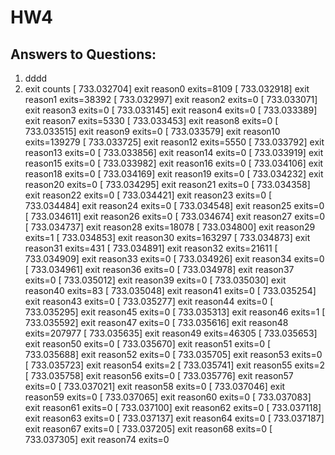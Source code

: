 # HW4
## Answers to Questions:
1. dddd
2. exit counts
[  733.032704] exit reason0 exits=8109
[  733.032918] exit reason1 exits=38392
[  733.032997] exit reason2 exits=0
[  733.033071] exit reason3 exits=0
[  733.033145] exit reason4 exits=0
[  733.033389] exit reason7 exits=5330
[  733.033453] exit reason8 exits=0
[  733.033515] exit reason9 exits=0
[  733.033579] exit reason10 exits=139279
[  733.033725] exit reason12 exits=5550
[  733.033792] exit reason13 exits=0
[  733.033856] exit reason14 exits=0
[  733.033919] exit reason15 exits=0
[  733.033982] exit reason16 exits=0
[  733.034106] exit reason18 exits=0
[  733.034169] exit reason19 exits=0
[  733.034232] exit reason20 exits=0
[  733.034295] exit reason21 exits=0
[  733.034358] exit reason22 exits=0
[  733.034421] exit reason23 exits=0
[  733.034484] exit reason24 exits=0
[  733.034548] exit reason25 exits=0
[  733.034611] exit reason26 exits=0
[  733.034674] exit reason27 exits=0
[  733.034737] exit reason28 exits=18078
[  733.034800] exit reason29 exits=1
[  733.034853] exit reason30 exits=163297
[  733.034873] exit reason31 exits=431
[  733.034891] exit reason32 exits=21611
[  733.034909] exit reason33 exits=0
[  733.034926] exit reason34 exits=0
[  733.034961] exit reason36 exits=0
[  733.034978] exit reason37 exits=0
[  733.035012] exit reason39 exits=0
[  733.035030] exit reason40 exits=83
[  733.035048] exit reason41 exits=0
[  733.035254] exit reason43 exits=0
[  733.035277] exit reason44 exits=0
[  733.035295] exit reason45 exits=0
[  733.035313] exit reason46 exits=1
[  733.035592] exit reason47 exits=0
[  733.035616] exit reason48 exits=207977
[  733.035635] exit reason49 exits=46305
[  733.035653] exit reason50 exits=0
[  733.035670] exit reason51 exits=0
[  733.035688] exit reason52 exits=0
[  733.035705] exit reason53 exits=0
[  733.035723] exit reason54 exits=2
[  733.035741] exit reason55 exits=2
[  733.035758] exit reason56 exits=0
[  733.035776] exit reason57 exits=0
[  733.037021] exit reason58 exits=0
[  733.037046] exit reason59 exits=0
[  733.037065] exit reason60 exits=0
[  733.037083] exit reason61 exits=0
[  733.037100] exit reason62 exits=0
[  733.037118] exit reason63 exits=0
[  733.037137] exit reason64 exits=0
[  733.037187] exit reason67 exits=0
[  733.037205] exit reason68 exits=0
[  733.037305] exit reason74 exits=0

